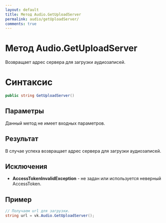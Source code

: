 ```yaml
---
layout: default
title: Метод Audio.GetUploadServer
permalink: audio/getUploadServer/
comments: true
---
```

# Метод Audio.GetUploadServer
Возвращает адрес сервера для загрузки аудиозаписей.

# Синтаксис
```csharp
public string GetUploadServer()
```

## Параметры
Данный метод не имеет входных параметров.

## Результат
В случае успеха возвращает адрес сервера для загрузки аудиозаписей.

## Исключения
+ **AccessTokenInvalidException** - не задан или используется неверный AccessToken.

## Пример
```csharp
// Получаем url для загрузки.
string url = vk.Audio.GetUploadServer();
```
